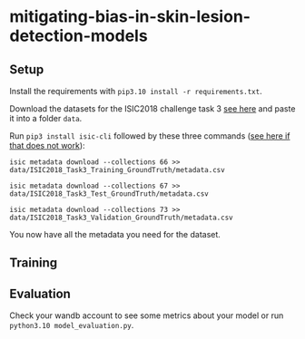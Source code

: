 # mitigating-bias-in-skin-lesion-detection-models

## Setup

Install the requirements with `pip3.10 install -r requirements.txt`.

Download the datasets for the ISIC2018 challenge task 3 [see here](https://challenge.isic-archive.com/data/#2018) and paste it into a folder `data`.

Run `pip3 install isic-cli` followed by these three commands ([see here if that does not work](https://stackoverflow.com/questions/35898734/pip-installs-packages-successfully-but-executables-not-found-from-command-line)):

`isic metadata download --collections 66 >> data/ISIC2018_Task3_Training_GroundTruth/metadata.csv`

`isic metadata download --collections 67 >> data/ISIC2018_Task3_Test_GroundTruth/metadata.csv`

`isic metadata download --collections 73 >> data/ISIC2018_Task3_Validation_GroundTruth/metadata.csv`

You now have all the metadata you need for the dataset.

## Training


## Evaluation

Check your wandb account to see some metrics about your model or run `python3.10 model_evaluation.py`.
